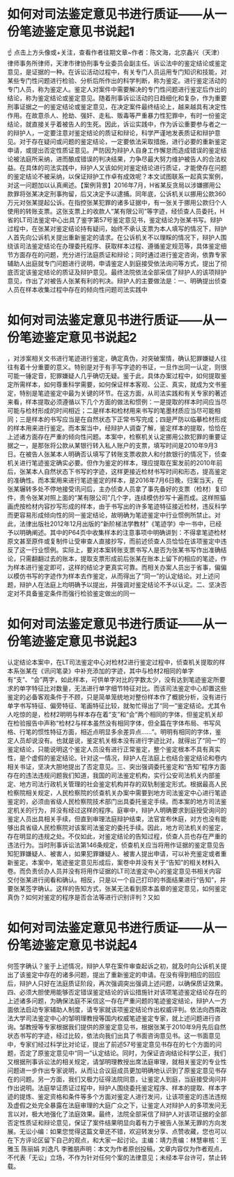 # 如何对司法鉴定意见书进行质证——从一份笔迹鉴定意见书说起1

☝ 点击上方头像或+关注，查看作者往期文章~作者：陈文海，北京鑫兴（天津）律师事务所律师，天津市律协刑事专业委员会副主任。诉讼法中的鉴定结论或鉴定意见，是证据的一种。在诉讼活动过程中，有关专门人员运用专门知识和技能，对某些专门性问题进行检验、分析后所作出的科学判断，称为鉴定。进行鉴定活动的专门人员，称为鉴定人。鉴定人对案件中需要解决的专门性问题进行鉴定后作出的结论，称为鉴定结论或鉴定意见。随着刑事诉讼活动的日趋细化和复杂，作为重要刑事证据之一的鉴定结论或鉴定意见，在决定案件最终结论上，越来越具有决定性作用。在故意杀人、抢劫、强奸、走私、贩毒等严重暴力性犯罪中，有时一份鉴定结论，就直接关乎着被告人的生死。因此，诉讼实践中，作为诉讼重要参与者之一的辩护人，一定要注意对鉴定结论的质证和辩论，科学严谨地发表质证和辩护意见。对于存在疑问或问题的鉴定结论，一定要依法采取措施，进行必要的重新鉴定申请，或提出否定性质证意见。严防因为辩护人自身工作懈怠而造成错误的鉴定结论被法庭所采纳，进而酿成错误的判决结果，力争尽最大努力维护被告人的合法权益。在具体的司法实践中，辩护人又该如何对鉴定结论进行质证，才能使存在问题的鉴定结论不被采纳，以保证辩护工作卓有成效呢？本文试图联系一起真实案例，对这一问题加以认真阐述。【案例背景】2016年7月，H省某反贪局以涉嫌挪用公款罪将张某决定刑事拘留，后又决定予以逮捕。同年底，公诉机关以挪用公款360万元对张某提起公诉。在指控张某犯罪的诸多证据中，有一张关于挪用公款归个人使用的转账支票。这张支票上的收款人“某有限公司”等字迹，经侦查人员委托，H省的LT司法鉴定中心出具了鉴字第57号鉴定意见书，鉴定结论为张某书写。辩护过程中，在张某对鉴定结论持有疑问，始终不承认支票为本人填写的情况下，辩护人首先向公诉机关提出重新鉴定的请求。在公诉机关不以理睬的情况下，辩护人围绕该司法鉴定结论在办理委托程序、获取样本过程、遵循鉴定规范等，具体鉴定细节方面存在的问题，充分进行法庭质证和辩论；同时通过进行鉴定咨询，依靠专家辅助人出庭就专门问题进行说明，申请鉴定人到庭接受依法询问等方式，提出了彻底否定该鉴定结论的质证及辩护意见。最终法院依法全部采信了辩护人的该项辩护意见，作出了对被告人张某有利的判决。辩护人的主要做法是：一、明确提出侦查人员在样本收集过程中存在的倾向性问题司法实践中

# 如何对司法鉴定意见书进行质证——从一份笔迹鉴定意见书说起2

，对涉案相关文书进行笔迹进行鉴定，确定真伪，对突破案情，确认犯罪嫌疑人往往有着十分重要的意义。特别是对于有手写字迹的书证，一旦作出同一认定，则很可能一锤定音，犯罪嫌疑人几乎确切无疑。鉴于此，具体办案过程中，如何提取鉴定所需样本，如何尊重科学需要，如何保证样本客观、公正、真实，就成为文书鉴定，特别是笔迹鉴定中最为关键的环节。在这方面，从司法实践和有关专家的著述来看，样本提取必须遵循以下几个方面的做法和惯例：一是提取的样本时间应当尽可能与检材形成的时间相近；二是样本和检材用来书写的笔墨材质应当尽可能相同；三是样本的书写应当是在自然状态下正常书写完成；四是严防以临摹检材形成的样本用来进行鉴定。而本案当中，经辩护人调查了解，鉴定样本的提取，恰恰在上述诸方面存在严重的倾向性问题。本案中，检察机关认定挪用公款犯罪的重要证据之一，是那张将公款从某银行转入私人账户的支票，填写时间是2010年9月3日。在被告人张某本人明确否认填写了转账支票收款人和付款银行的情况下，侦查机关进行笔迹鉴定确实必要。但作为鉴定的样本，理应提取在案发前的2010年前后，张某本人自然状态下书写的字迹，这样更接近检材书写时间和形态，提高鉴定的准确性。而本案用来进行笔迹鉴定的样本，是2016年7月6日晚，归案当天，在张某辗转多处不停地接受讯问后，主办侦查人员拿了事先备好的支票（检材）复印件，责令张某对照上面的“某有限公司”几个字，连续模仿抄写十遍而成。这样照猫画虎按检材内容抄写形成的样本，由于书写出的许多笔迹特征接近检材，违反科学而更容易形成倾向性的同一鉴定结论，故明确为笔迹鉴定中行业惯例所禁止。对此，法律出版社2012年12月出版的“新阶梯法学教材”《笔迹学》中一书中，已经予以明确阐述。其中的P64页中收集样本的注意事项中明确讲到：不得拿笔迹检材原文甚至原件或复制件让受审查人直接抄写，而前述侦查人员恰恰在该项鉴定中违反了这一行业惯例。实际上，要对本案转账支票书写人是否为张某书写作出准确结论，只需翻翻过去的账本，提取支票形成前后张某在账本上留下的相应的笔迹，作为样本进行鉴定即可，这样的结论才更真实可靠。而相关办案人员出于省事，偏偏以模仿书写的字迹作为样本去作鉴定，从而得出了“同一”的认定结论。对上述问题，辩护人在法庭上均明确予以提出，并强调对鉴定结论不予以认定。二、坚决否定对不具备鉴定条件而强行检验鉴定做出的同一

# 如何对司法鉴定意见书进行质证——从一份笔迹鉴定意见书说起3

认定结论本案中，在LT司法鉴定中心对检材2进行鉴定过程中，侦查机关提取的样本系张某在《讯问笔录》中补充添加的字迹，其中与检材2相同的单字有“支”、“会”两字，如此样本，可供单字对比的字数太少，没有达到笔迹鉴定所要求的单字特征比对数量，无法进行单字细节特征对比。而该司法鉴定中心却置这些鉴定的必备客观条件于不顾，只是简单笼统地对整份样本作了概貌分析，没有进行单字书写特征、偏旁特征、笔画特征比较，就匆忙得出了“同一”鉴定结论。尤其令人吃惊的是，检材2明明与样本存在着“支”和“会”两个相同的字体，但鉴定机关却在检验报告中声称“检材2与样本虽然没有相同字体，但全篇在字体布局、书写风格、行笔的惯性特征方面，相近点明显多余差异点……”。明明有相同的字体，鉴定人员却说没有。也就是说，鉴定机关根本没有进行字迹比对，就得出了“同一”的鉴定结论，只能说明这个鉴定人员没有进行正常鉴定，整个鉴定根本不具有真实性，是个虚假的鉴定结论。针对这一情况，辩护人在法庭上也结合鉴定结论和卷内相关书证，坚决大胆地提出了否定意见。三、突出强调委托鉴定和“告知”程序方面存在的违法违规问题我们知道，我国的司法鉴定机构，实行公安司法机关内部鉴定、地方司法行政机关管理的社会鉴定机构并存的双轨制鉴定形式。根据最高人民检察院相关规定，人民检察院的侦查机关办案中需要到地方司法鉴定中心进行笔迹鉴定的，必须由省级人民检察院技术部门出具委托鉴定手续。而本案的地方司法鉴定机关的行为，并没有经过这样的程序。庭审中，辩护人明确要求到庭授受询问的鉴定人员出具相关手续，但直到审理法庭辩护结束，法官宣布休庭，对方也没有能够出具省级人民检察院对该案司法鉴定的委托手续。因此，地方司法机关的鉴定，存在明显的违规之处。不仅如此，对鉴定结论的告知过程，侦查人员也存在严重的违法行为。当时刑事诉讼法第146条规定，侦查机关应当将用作证据的鉴定意见告知犯罪嫌疑人、被害人，如果犯罪嫌疑人、被害人提出申请，可以补充鉴定或者重新鉴定。本案中，笔迹鉴定意见形成后，案卷中并没有关于“告知”的相关材料入卷。而负责侦办人员并没有将用作证据的LT司法鉴定中心的鉴定意见书相关内容交付张某进行阅看和确认。相反，只是以一个自己打印的书面结果进行“告知”，并要张某签字确认。这样的告知方式，张某无法看到原本盖章的鉴定意见，如何鉴定真伪？如何对鉴定的程序是否合法等进行识别评判？又如

# 如何对司法鉴定意见书进行质证——从一份笔迹鉴定意见书说起4

何签字确认？鉴于上述情况，辩护人早在案件审查起诉之初，就及时向公诉机关提出了该鉴定中存在的诸多问题，提出了重新鉴定的申请。在没有得到相应的回应后，辩护人只好在法庭质证阶段，再次强调突出强调上述问题，以确保质证效果。四、必须大胆使用能够否定错误鉴定结论的诉讼措施针对该项笔迹鉴定结论存在的上述诸多问题，为确保法庭不采信这一存在严重问题的笔迹鉴定结论，辩护人一方面依法启动专家辅助人制度，请专家就该项鉴定结论作出权威评判。依法向西南政法大学司法鉴定中心的邹明理教授等国内权威笔迹鉴定专家，就上述问题进行咨询。邹教授等专家根据我们提供的原鉴定意见书，根据张某于2010年9月先后自然状态书写的字迹，经过比较，依法向我们出具了书面咨询意见书。这一书面意见中，专家们经过科学比对论证，提出了前述57号鉴定意见书存在的七个方面的问题，否定了原鉴定意见中“同一”认定结论。同时，为保证咨询结论科学公正，我们又根据刑事诉讼法的相关规定，请邹明理教授出席法庭审理，就相关鉴定的专业性问题进一步作出专家说明，从而让合议庭成员更加明确地认识到了原鉴定意见书存在的问题。另一方面，我们又极力征得法院同意，让鉴定人到庭，当庭接受询问并作出说明。法庭举证质证过程中，辩护人围绕委托鉴定程序、样本的提取、样本字迹的提炼、鉴定资格和条件等多个方面对鉴定人进行发问，让该项鉴定的违法违规及虚假之处完全暴露在法庭审理的大庭广众之下，让鉴定人对辩护人的多项发问无言以对，极大地强化了法庭效果。最终，法院全部采信了辩护人对该项证据的全部否定性质证和辩论意见，保证了案件结果明显向着有力于被告人张某无罪的方向发展。无讼小编：如果您觉得这篇文章还不错，欢迎转发分享、点赞收藏，您也可以在下方评论区留下自己的观点，和大家一起讨论。主编：靖力责编：林慧审核：王雅玉 陈丽娟 刘逸凡 李雅朋声明：本文为作者原创投稿，文章内容仅为作者观点，不代表「无讼」立场，不作为针对任何个案的法律意见；未经本平台许可，禁止转载。

